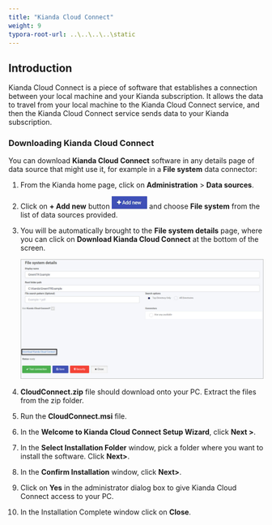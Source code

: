 ```yaml
---
title: "Kianda Cloud Connect"
weight: 9
typora-root-url: ..\..\..\..\static
---
```


## Introduction

Kianda Cloud Connect is a piece of software that establishes a connection between your local machine and your Kianda subscription. It allows the data to travel from your local machine to the Kianda Cloud Connect service, and then the Kianda Cloud Connect service sends data to your Kianda subscription. 

### Downloading Kianda Cloud Connect

You can download **Kianda Cloud Connect** software in any details page of data source that might use it, for example in a **File system** data connector:

1. From the Kianda home page, click on **Administration** > **Data sources**.

2. Click on **+ Add new** button ![Add new data connector button](/images/addnew.png) and choose **File system** from the list of data sources provided.

3. You will be automatically brought to the **File system details** page, where you can click on **Download Kianda Cloud Connect** at the bottom of the screen.

   ![File system detail page](/images/file-system-download-KCCjpg.jpg)

4. **CloudConnect.zip** file should download onto your PC. Extract the files from the zip folder.

5. Run the **CloudConnect.msi** file.

6. In the **Welcome to Kianda Cloud Connect Setup Wizard**, click **Next >**.

7. In the **Select Installation Folder** window, pick a folder where you want to install the software. Click **Next>**.

8. In the **Confirm Installation** window, click **Next>**.

9. Click on **Yes** in the administrator dialog box to give Kianda Cloud Connect access to your PC.

10. In the Installation Complete window click on **Close**.
